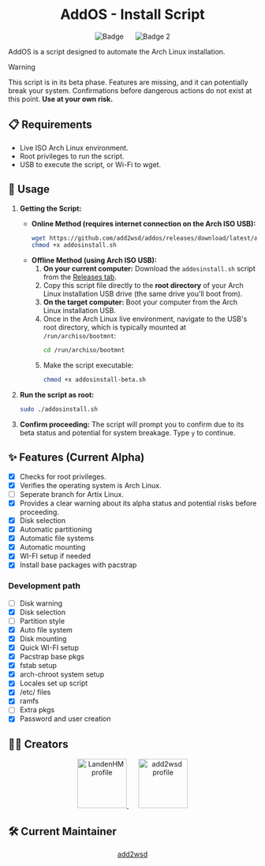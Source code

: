 <h1 align="center">AddOS - Install Script</h1>
<p align="center">
  <img src="https://img.shields.io/badge/Version-Arch_Linux-blue" alt="Badge">
    &nbsp;&nbsp;&nbsp;&nbsp;
  <img src="https://img.shields.io/badge/Status-Beta-orange" alt="Badge 2"
</p>

AddOS is a script designed to automate the Arch Linux installation.

> [!WARNING]
> This script is in its beta phase. Features are missing, and it can potentially break your system. Confirmations before dangerous actions do not exist at this point. **Use at your own risk.**

## 📋 Requirements

*   Live ISO Arch Linux environment.
*   Root privileges to run the script.
*   USB to execute the script, or Wi-Fi to wget.

## 🚀 Usage

1.  **Getting the Script:**

    *   **Online Method (requires internet connection on the Arch ISO USB):**
        ```bash
        wget https://github.com/add2wsd/addos/releases/download/latest/addosinstall.sh
        chmod +x addosinstall.sh
        ```
    *   **Offline Method (using Arch ISO USB):**
        1.  **On your current computer:** Download the `addosinstall.sh` script from the [Releases tab](https://github.com/add2wsd/addos/releases).
        2.    Copy this script file directly to the **root directory** of your Arch Linux installation USB drive (the same drive you'll boot from).
        3.  **On the target computer:** Boot your computer from the Arch Linux installation USB.
        4.  Once in the Arch Linux live environment, navigate to the USB's root directory, which is typically mounted at `/run/archiso/bootmnt`:
            ```bash
            cd /run/archiso/bootmnt
            ```
        5.  Make the script executable:
            ```bash
            chmod +x addosinstall-beta.sh
            ```

2.  **Run the script as root:**
    ```bash
    sudo ./addosinstall.sh
    ```
3.  **Confirm proceeding:** The script will prompt you to confirm due to its beta status and potential for system breakage. Type `y` to continue.

## ✨ Features (Current Alpha)

- [X] Checks for root privileges.
- [X] Verifies the operating system is Arch Linux.
- [ ] Seperate branch for Artix Linux.
- [X] Provides a clear warning about its alpha status and potential risks before proceeding.
- [X] Disk selection
- [X] Automatic partitioning
- [X] Automatic file systems
- [X] Automatic mounting
- [X] WI-FI setup if needed
- [X] Install base packages with pacstrap

### Development path
- [ ] Disk warning
- [X] Disk selection
- [ ] Partition style
- [X] Auto file system
- [X] Disk mounting
- [X] Quick WI-FI setup
- [X] Pacstrap base pkgs
- [X] fstab setup
- [X] arch-chroot system setup
- [X] Locales set up script
- [X] /etc/ files
- [X] ramfs
- [ ] Extra pkgs 
- [X] Password and user creation

## 🧑‍💻 Creators

<p align="center">
  <a href="https://github.com/adevdoingdevthings">
    <img src="https://github.com/adevdoingdevthings.png" width="100px;" alt="LandenHM profile">
  </a>
  &nbsp;&nbsp;&nbsp;&nbsp;
  <a href="https://github.com/add2wsd">
    <img src="https://github.com/add2wsd.png" width="100px;" alt="add2wsd profile">
  </a>
</p>

## 🛠️ Current Maintainer

<p align="center">
  <a href="https://github.com/add2wsd">add2wsd</a>
</p>
